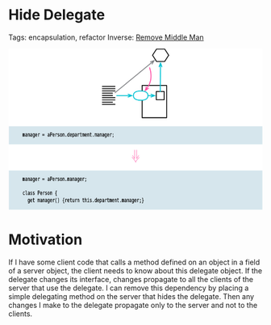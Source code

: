 # Hide Delegate

Tags: encapsulation, refactor
Inverse: [Remove Middle Man](../Remove%20Middle%20Man/Remove%20Middle%20Man.md)

![](img.png)

# Motivation

If I have some client code that calls a method defined on an object in a field of a server object, the client needs to know about this delegate object. If the delegate changes its interface, changes propagate to all the clients of the server that use the delegate. I can remove this dependency by placing a simple delegating method on the server that hides the delegate. Then any changes I make to the delegate propagate only to the server and not to the clients.